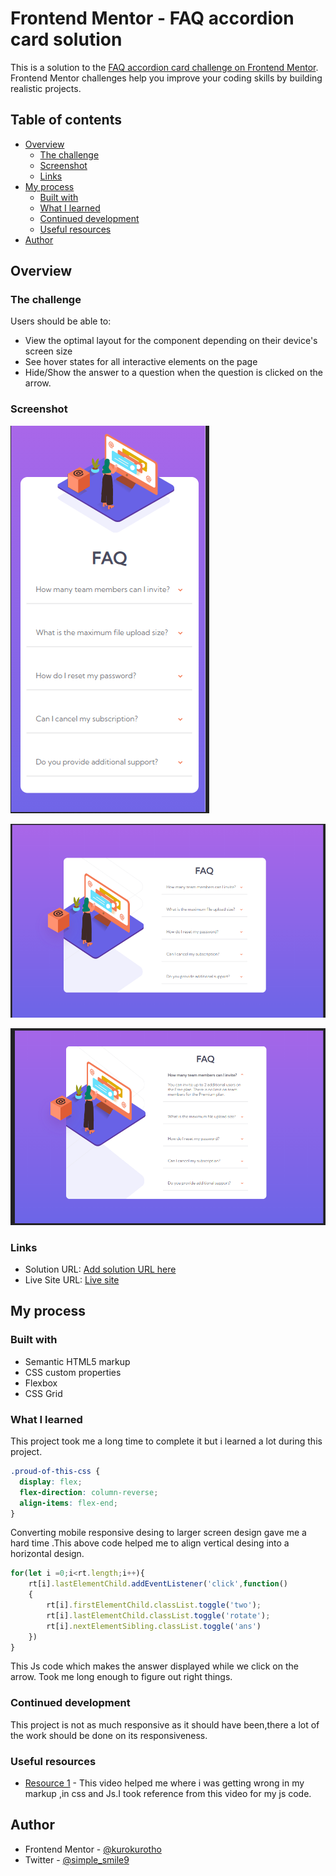 # Frontend Mentor - FAQ accordion card solution

This is a solution to the [FAQ accordion card challenge on Frontend Mentor](https://www.frontendmentor.io/challenges/faq-accordion-card-XlyjD0Oam). Frontend Mentor challenges help you improve your coding skills by building realistic projects. 

## Table of contents

- [Overview](#overview)
  - [The challenge](#the-challenge)
  - [Screenshot](#screenshot)
  - [Links](#links)
- [My process](#my-process)
  - [Built with](#built-with)
  - [What I learned](#what-i-learned)
  - [Continued development](#continued-development)
  - [Useful resources](#useful-resources)
- [Author](#author)

## Overview

### The challenge

Users should be able to:

- View the optimal layout for the component depending on their device's screen size
- See hover states for all interactive elements on the page
- Hide/Show the answer to a question when the question is clicked on the arrow.

### Screenshot

![](./1.png)

![](./2.png)

![](./3.png)


### Links

- Solution URL: [Add solution URL here](https://your-solution-url.com)
- Live Site URL: [Live site](https://kurokurotho.github.io/faqs.github.io/)

## My process

### Built with

- Semantic HTML5 markup
- CSS custom properties
- Flexbox
- CSS Grid

### What I learned

This project took me a long time to complete it but i learned a lot during this project.

```css
.proud-of-this-css {
  display: flex;
  flex-direction: column-reverse;
  align-items: flex-end;
}
```
Converting mobile responsive desing to larger screen design gave me a hard time .This above code helped me to align vertical desing into a horizontal design.

```js
for(let i =0;i<rt.length;i++){
    rt[i].lastElementChild.addEventListener('click',function()
    {
        rt[i].firstElementChild.classList.toggle('two');
        rt[i].lastElementChild.classList.toggle('rotate');
        rt[i].nextElementSibling.classList.toggle('ans')
    })
}
```
This Js code which makes the answer displayed while we click on the arrow.
Took me long enough to figure out right things.


### Continued development

This project is not as much responsive as it should have been,there a lot of the work should be done on its responsiveness.


### Useful resources

- [Resource 1](https://youtu.be/4qnWreynXLU) - This video helped me where i was getting wrong in my markup ,in css and Js.I took reference from this video for my js code.


## Author

- Frontend Mentor - [@kurokurotho](https://www.frontendmentor.io/profile/kurokurotho)
- Twitter - [@simple_smile9](https://twitter.com/simple_smile9)


